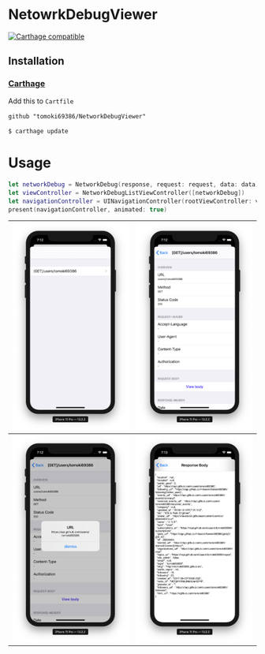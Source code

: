 # NetowrkDebugViewer

[![Carthage compatible](https://img.shields.io/badge/Carthage-compatible-4BC51D.svg?style=flat)](https://github.com/Carthage/Carthage)

## Installation


### [Carthage](https://github.com/Carthage/Carthage)

Add this to `Cartfile`

```
github "tomoki69386/NetworkDebugViewer"
```

```bash
$ carthage update
```

# Usage

```swift
let networkDebug = NetworkDebug(response, request: request, data: data)
let viewController = NetworkDebugListViewController([networkDebug])
let navigationController = UINavigationController(rootViewController: viewController)
present(navigationController, animated: true)
```

| <img src='./Assets/image1.png' width='320'/> | <img src='./Assets/image2.png' width='320'/> |
| :------------------------------------------: | :------------------------------------------: |
| <img src='./Assets/image3.png' width='320'/> | <img src='./Assets/image4.png' width='320'/> |